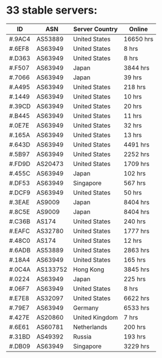 # 33 stable servers:

| ID | ASN | Server Country | Online |
| ------ | ------ | ------ | ------ |
| #.9AC4 | AS53889 | United States | 16650 hrs |
| #.6EF8 | AS63949 | United States | 8 hrs |
| #.D363 | AS63949 | United States | 8 hrs |
| #.F507 | AS63949 | Japan | 3844 hrs |
| #.7066 | AS63949 | Japan | 39 hrs |
| #.A495 | AS63949 | United States | 218 hrs |
| #.1449 | AS63949 | United States | 10 hrs |
| #.39CD | AS63949 | United States | 20 hrs |
| #.B445 | AS63949 | United States | 11 hrs |
| #.0E7E | AS63949 | United States | 32 hrs |
| #.165A | AS63949 | United States | 13 hrs |
| #.643D | AS63949 | United States | 4491 hrs |
| #.5B97 | AS63949 | United States | 2252 hrs |
| #.FD9D | AS20473 | United States | 1709 hrs |
| #.455C | AS63949 | Japan | 102 hrs |
| #.DF53 | AS63949 | Singapore | 567 hrs |
| #.DCF9 | AS63949 | United States | 50 hrs |
| #.3EAE | AS9009 | Japan | 8404 hrs |
| #.8C5E | AS9009 | Japan | 8404 hrs |
| #.C36B | AS174 | United States | 240 hrs |
| #.EAFC | AS32780 | United States | 1777 hrs |
| #.48C0 | AS174 | United States | 12 hrs |
| #.6ADB | AS53889 | United States | 2863 hrs |
| #.18A4 | AS63949 | United States | 165 hrs |
| #.0C4A | AS133752 | Hong Kong | 3845 hrs |
| #.0224 | AS63949 | Japan | 225 hrs |
| #.06F7 | AS63949 | United States | 8 hrs |
| #.E7E8 | AS32097 | United States | 6622 hrs |
| #.79E7 | AS63949 | Germany | 6533 hrs |
| #.427E | AS20860 | United Kingdom | 7 hrs |
| #.6E61 | AS60781 | Netherlands | 200 hrs |
| #.31BD | AS49392 | Russia | 193 hrs |
| #.DB09 | AS63949 | Singapore | 3229 hrs |

